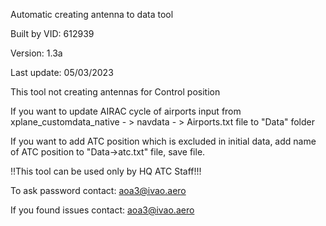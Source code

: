 Automatic creating antenna to data tool

Built by VID: 612939

Version: 1.3a

Last update: 05/03/2023

This tool not creating antennas for Control position

If you want to update AIRAC cycle of airports input from xplane_customdata_native - > navdata - > Airports.txt file to "Data" folder

If you want to add ATC position which is excluded in initial data, add name of ATC position to "Data->atc.txt" file, save file.

!!This tool can be used only by HQ ATC Staff!!!

To ask password contact: aoa3@ivao.aero

If you found issues contact: aoa3@ivao.aero
